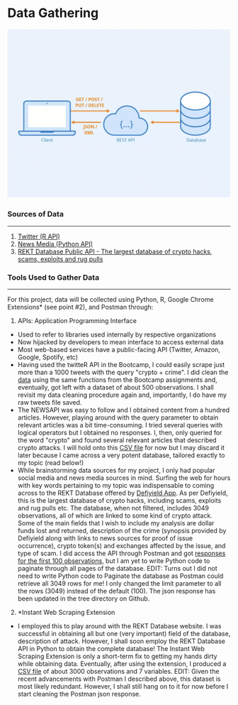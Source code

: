 # Data Gathering

[![](../images/Data_Gathering_REST_API.jpeg)](https://www.astera.com/type/blog/rest-api-definition/)

### Sources of Data
---

1. [Twitter (R API)](https://www.rdocumentation.org/packages/twitteR/versions/1.1.9)
2. [News Media (Python API)](https://newsapi.org/docs/client-libraries/python)
3. [REKT Database Public API - The largest database of crypto hacks, scams, exploits and rug pulls](https://github.com/defiyield-app/api-docs/blob/main/README_Rekt_Database.md)

### Tools Used to Gather Data
---

For this project, data will be collected using Python, R, Google Chrome Extensions* (see point #2), and Postman through:

1. APIs: Application Programming Interface
- Used to refer to libraries used internally by respective organizations
- Now hijacked by developers to mean interface to access external data
- Most web-based services have a public-facing API (Twitter, Amazon, Google, Spotify, etc)
- Having used the twitteR API in the Bootcamp, I could easily scrape just more than a 1000 tweets with the query "crypto + crime". I did clean the [data](https://github.com/anly501/anly-501-project-TegveerG/tree/main/data/R_Twitter_API) using the same functions from the Bootcamp assignments and, eventually, got left with a dataset of about 500 observations. I shall revisit my data cleaning procedure again and, importantly, I do have my raw tweets file saved.
- The NEWSAPI was easy to follow and I obtained content from a hundred articles. However, playing around with the query parameter to obtain relevant articles was a bit time-consuming. I tried several queries with logical operators but I obtained no responses. I, then, only queried for the word "crypto" and found several relevant articles that described crypto attacks. I will hold onto this [CSV file](https://github.com/anly501/anly-501-project-TegveerG/tree/main/data/Python_News_API) for now but I may discard it later because I came across a very potent database, tailored exactly to my topic (read below!)
- While brainstorming data sources for my project, I only had popular social media and news media sources in mind. Surfing the web for hours with key words pertaining to my topic was indispensable to coming across to the REKT Database offered by [Defiyield App](https://defiyield.app/). As per Defiyield, this is the largest database of crypto hacks, including scams, exploits and rug pulls etc. The database, when not filtered, includes 3049 observations, all of which are linked to some kind of crypto attack. Some of the main fields that I wish to include my analysis are dollar funds lost and returned, description of the crime (synopsis provided by Defiyield along with links to news sources for proof of issue occurrence), crypto token(s) and exchanges affected by the issue, and type of scam. I did access the API through Postman and got [responses for the first 100 observations](https://github.com/anly501/anly-501-project-TegveerG/tree/main/data/Postman_REKT_Database_API), but I am yet to write Python code to paginate through all pages of the database. EDIT: Turns out I did not need to write Python code to Paginate the database as Postman could retrieve all 3049 rows for me! I only changed the limit parameter to all the rows (3049) instead of the default (100). The json response has been updated in the tree directory on Github.

2. *Instant Web Scraping Extension 
- I employed this to play around with the REKT Database website. I was successful in obtaining all but one (very important) field of the database, description of attack. However, I shall soon employ the REKT Database API in Python to obtain the complete database! The Instant Web Scraping Extension is only a short-term fix to getting my hands dirty while obtaining data. Eventually, after using the extension, I produced a [CSV file](https://github.com/anly501/anly-501-project-TegveerG/tree/main/data/Data_Scraper_Chrome_Extension) of about 3000 observations and 7 variables. EDIT: Given the recent advancements with Postman I described above, this dataset is most likely redundant. However, I shall still hang on to it for now before I start cleaning the Postman json response. 

